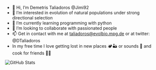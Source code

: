 - 👋 Hi, I’m Demetris Taliadoros @Jimi92
- 👀 I’m interested in evolution of natural populations under strong directional selection
- 🌱 I’m currently learning programming with python
- 💞️ I’m looking to collaborate with passionated people
- 📫 Get in contact with me at taliadoros@evolbio.mpg.de or at twitter: @DTaliadoros
- In my free time I love getting lost in new places 🏕🏜 or sounds 🎷 and cook for friends 🥞🍗

![GitHub Stats](https://github-readme-stats.vercel.app/api?username=Jimi92&theme=radical)

<!---
Jimi92/Jimi92 is a ✨ special ✨ repository because its `README.md` (this file) appears on your GitHub profile.
You can click the Preview link to take a look at your changes.
--->
